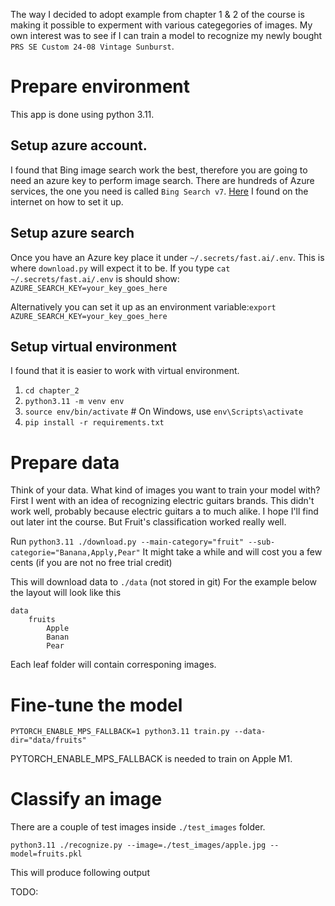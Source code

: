 The way I decided to adopt example from chapter 1 & 2 of the course is making it possible to experment with various categegories of images. My own interest was to see if I can train a model to recognize my newly bought `PRS SE Custom 24-08 Vintage Sunburst`.

# Prepare environment

This app is done using python 3.11.

## Setup azure account.

I found that Bing image search work the best, therefore you are going to need an azure key to perform image search. There are hundreds of Azure services, the one you need is called `Bing Search v7`. [Here](https://stackoverflow.com/questions/65706220/fast-ai-course-2020-httperror-401-client-error-permissiondenied-for-url) I found on the internet on how to set it up.

## Setup azure search

Once you have an Azure  key place it under `~/.secrets/fast.ai/.env`. This is where `download.py` will expect it to be. If you type `cat  ~/.secrets/fast.ai/.env` is should show:
`AZURE_SEARCH_KEY=your_key_goes_here`

Alternatively you can set it up as an environment variable:`export AZURE_SEARCH_KEY=your_key_goes_here`

## Setup virtual environment

I found that it is easier to work with virtual environment.

1. `cd chapter_2`
2. `python3.11 -m venv env`
3. `source env/bin/activate`  # On Windows, use `env\Scripts\activate`
4. `pip install -r requirements.txt`

# Prepare data

Think of your data. What kind of images you want to train your model with? First I went with an idea of recognizing electric guitars brands. This didn't work well, probably because electric guitars a to much alike. I hope I'll find out later int the course. But Fruit's classification worked really well. 

Run `python3.11 ./download.py --main-category="fruit" --sub-categorie="Banana,Apply,Pear"`
It might take a while and will cost you a few cents (if you are not no free trial credit)

This will download data to `./data` (not stored in git) For the example below the layout will look like this

```
data
    fruits
        Apple
        Banan
        Pear
```

Each leaf folder will contain corresponing images.

# Fine-tune the model 

`PYTORCH_ENABLE_MPS_FALLBACK=1 python3.11 train.py --data-dir="data/fruits"`

PYTORCH_ENABLE_MPS_FALLBACK is needed to train on Apple M1.

# Classify an image

There are a couple of test images inside `./test_images` folder.

`python3.11 ./recognize.py --image=./test_images/apple.jpg --model=fruits.pkl`

This will produce following output

TODO: